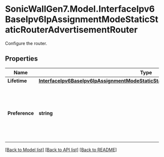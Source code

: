# SonicWallGen7.Model.InterfaceIpv6BaseIpv6IpAssignmentModeStaticStaticRouterAdvertisementRouter
Configure the router.

## Properties

Name | Type | Description | Notes
------------ | ------------- | ------------- | -------------
**Lifetime** | [**InterfaceIpv6BaseIpv6IpAssignmentModeStaticStaticRouterAdvertisementRouterLifetime**](InterfaceIpv6BaseIpv6IpAssignmentModeStaticStaticRouterAdvertisementRouterLifetime.md) |  | [optional] 
**Preference** | **string** | Configure router preference when a router is accepted as the default router. | [optional] 

[[Back to Model list]](../README.md#documentation-for-models) [[Back to API list]](../README.md#documentation-for-api-endpoints) [[Back to README]](../README.md)

